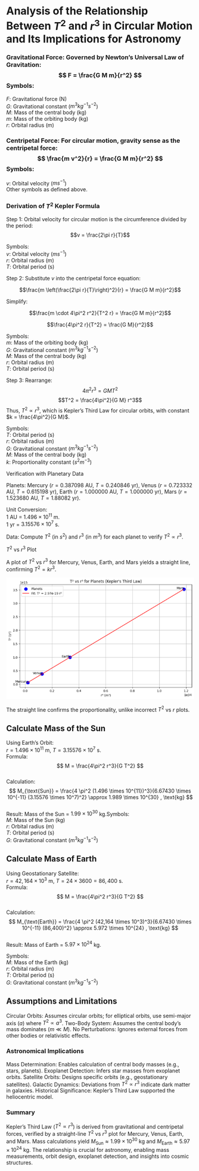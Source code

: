 # Analysis of the Relationship Between $T^2$ and $r^3$ in Circular Motion and Its Implications for Astronomy

### Gravitational Force: Governed by Newton’s Universal Law of Gravitation:$$ F = \frac{G M m}{r^2} $$Symbols:  
$F$: Gravitational force (N)  
$G$: Gravitational constant ($m^3 kg^{-1} s^{-2}$)  
$M$: Mass of the central body (kg)  
$m$: Mass of the orbiting body (kg)  
$r$: Orbital radius (m)


### Centripetal Force: For circular motion, gravity sense as the centripetal force:$$ \frac{m v^2}{r} = \frac{G M m}{r^2} $$Symbols:  
$v$: Orbital velocity ($m s^{-1}$)  
Other symbols as defined above.

### Derivation of $T^2$ Kepler Formula

Step 1: Orbital velocity for circular motion is the circumference divided by the period:$$v = \frac{2\pi r}{T}$$

Symbols:  
$v$: Orbital velocity ($m s^{-1}$)  
$r$: Orbital radius (m)  
$T$: Orbital period (s)


Step 2: Substitute $v$ into the centripetal force equation: 


$$\frac{m \left(\frac{2\pi r}{T}\right)^2}{r} = \frac{G M m}{r^2}$$ 

Simplify: 

$$\frac{m \cdot 4\pi^2 r^2}{T^2 r} = \frac{G M m}{r^2}$$ 

$$\frac{4\pi^2 r}{T^2} = \frac{G M}{r^2}$$

Symbols:  
$m$: Mass of the orbiting body (kg)  
$G$: Gravitational constant ($m^3 kg^{-1} s^{-2}$)  
$M$: Mass of the central body (kg)  
$r$: Orbital radius (m)  
$T$: Orbital period (s)


Step 3: Rearrange: $$4\pi^2 r^3 = G M T^2$$ $$T^2 = \frac{4\pi^2}{G M} r^3$$ Thus, $T^2 \propto r^3$, which is Kepler’s Third Law for circular orbits, with constant $k = \frac{4\pi^2}{G M}$.

Symbols:  
$T$: Orbital period (s)  
$r$: Orbital radius (m)  
$G$: Gravitational constant ($m^3 kg^{-1} s^{-2}$)  
$M$: Mass of the central body (kg)  
$k$: Proportionality constant ($s^2 m^{-3}$)



Verification with Planetary Data

Planets: Mercury ($r = 0.387098$ AU, $T = 0.240846$ yr), Venus ($r = 0.723332$ AU, $T = 0.615198$ yr), Earth ($r = 1.000000$ AU, $T = 1.000000$ yr), Mars ($r = 1.523680$ AU, $T = 1.88082$ yr).

Unit Conversion:  
$1$ AU = $1.496 \times 10^{11}$ m.  
$1$ yr = $3.15576 \times 10^7$ s.


Data: Compute $T^2$ (in $s^2$) and $r^3$ (in $m^3$) for each planet to verify $T^2 \propto r^3$.

$T^2$ vs $r^3$ Plot

A plot of $T^2$ vs $r^3$ for Mercury, Venus, Earth, and Mars yields a straight line, confirming $T^2 = k r^3$.

![alt text](image.png)

The straight line confirms the proportionality, unlike incorrect $T^2$ vs $r$ plots.

## Calculate Mass of the Sun

Using Earth’s Orbit:  
$r = 1.496 \times 10^{11}$ m, $T = 3.15576 \times 10^7$ s.  
Formula: $$ M = \frac{4\pi^2 r^3}{G T^2} $$  
Calculation:$$ M_{\text{Sun}} = \frac{4 \pi^2 (1.496 \times 10^{11})^3}{6.67430 \times 10^{-11} (3.15576 \times 10^7)^2} \approx 1.989 \times 10^{30} , \text{kg} $$  
Result: Mass of the Sun = $1.99 \times 10^{30}$ kg.Symbols:  
$M$: Mass of the Sun (kg)  
$r$: Orbital radius (m)  
$T$: Orbital period (s)  
$G$: Gravitational constant ($m^3 kg^{-1} s^{-2}$)

## Calculate Mass of Earth

Using Geostationary Satellite:  
$r = 42,164 \times 10^3$ m, $T = 24 \times 3600 = 86,400$ s.  
Formula: $$ M = \frac{4\pi^2 r^3}{G T^2} $$  
Calculation:$$ M_{\text{Earth}} = \frac{4 \pi^2 (42,164 \times 10^3)^3}{6.67430 \times 10^{-11} (86,400)^2} \approx 5.972 \times 10^{24} , \text{kg} $$  
Result: Mass of Earth = $5.97 \times 10^{24}$ kg.

Symbols:  
$M$: Mass of the Earth (kg)  
$r$: Orbital radius (m)  
$T$: Orbital period (s)  
$G$: Gravitational constant ($m^3 kg^{-1} s^{-2}$)



## Assumptions and Limitations

Circular Orbits: Assumes circular orbits; for elliptical orbits, use semi-major axis ($a$) where $T^2 \propto a^3$.
Two-Body System: Assumes the central body’s mass dominates ($m \ll M$).
No Perturbations: Ignores external forces from other bodies or relativistic effects.

### Astronomical Implications

Mass Determination: Enables calculation of central body masses (e.g., stars, planets).
Exoplanet Detection: Infers star masses from exoplanet orbits.
Satellite Orbits: Designs specific orbits (e.g., geostationary satellites).
Galactic Dynamics: Deviations from $T^2 \propto r^3$ indicate dark matter in galaxies.
Historical Significance: Kepler’s Third Law supported the heliocentric model.

### Summary

Kepler’s Third Law ($T^2 \propto r^3$) is derived from gravitational and centripetal forces, verified by a straight-line $T^2$ vs $r^3$ plot for Mercury, Venus, Earth, and Mars.
Mass calculations yield $M_{\text{Sun}} \approx 1.99 \times 10^{30}$ kg and $M_{\text{Earth}} \approx 5.97 \times 10^{24}$ kg.
The relationship is crucial for astronomy, enabling mass measurements, orbit design, exoplanet detection, and insights into cosmic structures.


